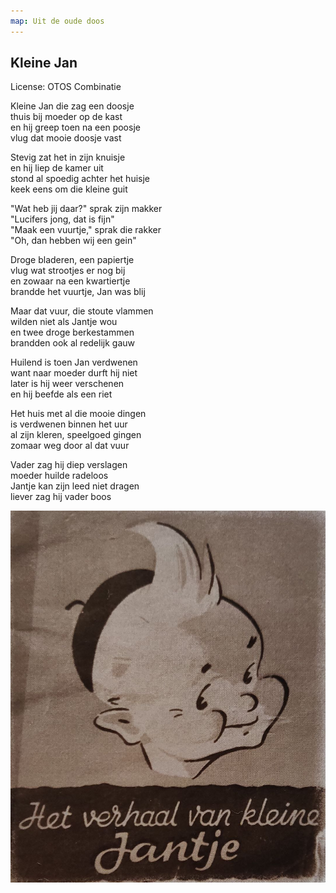 ```yaml
---
map: Uit de oude doos
---
```


## Kleine Jan
License: OTOS Combinatie

Kleine Jan die zag een doosje \
thuis bij moeder op de kast  \
en hij greep toen na een poosje  \
vlug dat mooie doosje vast

Stevig zat het in zijn knuisje \
en hij liep de kamer uit \
stond al spoedig achter het huisje  \
keek eens om die kleine guit

"Wat heb jij daar?" sprak zijn makker \
"Lucifers jong, dat is fijn" \
"Maak een vuurtje," sprak die rakker \
"Oh, dan hebben wij een gein" 

Droge bladeren, een papiertje \
vlug wat strootjes er nog bij \
en zowaar na een kwartiertje  \
brandde het vuurtje, Jan was blij

Maar dat vuur, die stoute vlammen \
wilden niet als Jantje wou \
en twee droge berkestammen \
brandden ook al redelijk gauw

Huilend is toen Jan verdwenen \
want naar moeder durft hij niet  \
later is hij weer verschenen  \
en hij beefde als een riet

Het huis met al die mooie dingen \
is verdwenen binnen het uur \
al zijn kleren, speelgoed gingen \
zomaar weg door al dat vuur

Vader zag hij diep verslagen \
moeder huilde radeloos  \
Jantje kan zijn leed niet dragen \
liever zag hij vader boos

![jan](Kleine%20Jan.jpg)
